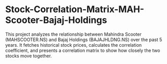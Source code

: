 # Stock-Correlation-Matrix-MAH-Scooter-Bajaj-Holdings
This project analyzes the relationship between Mahindra Scooter (MAHSCOOTER.NS) and Bajaj Holdings (BAJAJHLDNG.NS) over the past 5 years. It fetches historical stock prices, calculates the correlation coefficient, and presents a correlation matrix to show how closely the two stocks move together.
